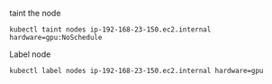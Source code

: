 taint the node

```
kubectl taint nodes ip-192-168-23-150.ec2.internal hardware=gpu:NoSchedule
```

Label node

```
kubectl label nodes ip-192-168-23-150.ec2.internal hardware=gpu
```
